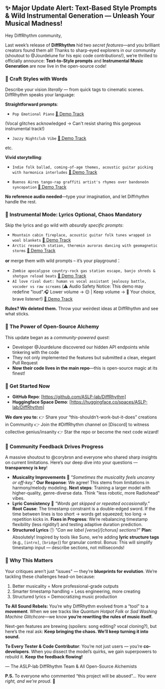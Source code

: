 ## **✨ Major Update Alert: Text-Based Style Prompts & Wild Instrumental Generation — Unleash Your Musical Madness!**

Hey DiffRhythm community,

Last week’s release of **DiffRhythm** hid two *secret features*—and you brilliant creators found them all! Thanks to sharp-eyed explorers in our community (shoutout to @Jourdelune for his epic code contributions!), we’re thrilled to officially announce: **Text-to-Style prompts** and **Instrumental Music Generation** are now live in the open-source code!

### 🎨 Craft Styles with Words

Describe your vision *literally* — from quick tags to cinematic scenes. DiffRhythm speaks your language:

**Straightforward prompts**: 

- `Pop Emotional Piano` [📀 Demo Track](https://aslp-lab.github.io/DiffRhythm.github.io/raw/samples/syn/zhi_yin_ni_tai_mei_pop_emotional.wav)

(Vocal glitches acknowledged → Can't resist sharing this gorgeous instrumental track!)

- `Jazzy Nightclub Vibe` [📀 Demo Track](https://aslp-lab.github.io/DiffRhythm.github.io/raw/samples/syn/Jazzy%20Nightclub%20Vibe.wav)

etc.

**Vivid storytelling**:

- `Indie folk ballad, coming-of-age themes, acoustic guitar picking with harmonica interludes` 
[📀 Demo Track](https://aslp-lab.github.io/DiffRhythm.github.io/raw/samples/syn/%E7%8B%AC%E7%AB%8B%E6%B0%91%E8%B0%A3%E5%8F%99%E4%BA%8B%E6%9B%B2%EF%BC%8C%E6%88%90%E9%95%BF%E9%98%B5%E7%97%9B%E4%B8%BB%E9%A2%98%EF%BC%8C%E6%9C%A8%E5%90%89%E4%BB%96%E5%88%86%E8%A7%A3%E5%92%8C%E5%BC%A6%E6%90%AD%E9%85%8D%E5%8F%A3%E7%90%B4%E9%97%B4%E5%A5%8F(Indie%20folk%20ballad,%20coming-of-age%20themes,%20acoustic%20guitar%20picking%20with%20harmonica%20interludes).wav)

- `Buenos Aires tango-rap graffiti artist's rhymes over bandoneón syncopation` 
[📀 Demo Track](https://aslp-lab.github.io/DiffRhythm.github.io/raw/samples/syn/%E5%B8%83%E5%AE%9C%E8%AF%BA%E6%96%AF%E8%89%BE%E5%88%A9%E6%96%AF%E6%8E%A2%E6%88%88%E8%AF%B4%E5%94%B1%EF%BC%9A%E8%A1%97%E5%A4%B4%E6%B6%82%E9%B8%A6%E8%89%BA%E4%BA%BA%E7%9A%84%E9%9F%B5%E8%84%9A%EF%BC%8C%E7%8F%AD%E5%A4%9A%E9%92%AE%E9%A3%8E%E7%90%B4%E5%88%87%E5%88%86%E8%8A%82%E5%A5%8F(Buenos%20Aires%20tango-rap%20graffiti%20artist's%20rhymes%20over%20bandone%C3%B3n%20syncopation).wav)

**No reference audio needed**—type your imagination, and let Diffrhythm handle the rest.

### 🎻 Instrumental Mode: Lyrics Optional, Chaos Mandatory

Skip the lyrics and go wild with *absurdly specific prompts*:

- `Mountain cabin fireplace, acoustic guitar folk tunes wrapped in wool blankets`
  [📀 Demo Track](https://aslp-lab.github.io/DiffRhythm.github.io/raw/samples/syn/%E5%B1%B1%E6%9E%97%E6%9C%A8%E5%B1%8B%E5%A3%81%E7%82%89%EF%BC%8C%E6%B0%91%E8%B0%A3%E6%9C%A8%E5%90%89%E4%BB%96%E6%97%8B%E5%BE%8B%E8%A3%B9%E7%9D%80%E7%BE%8A%E6%AF%9B%E6%AF%AF%E6%B8%A9%E5%BA%A6(Mountain%20cabin%20fireplace,%20acoustic%20guitar%20folk%20tunes%20wrapped%20in%20wool%20blankets).wav)
- `Arctic research station, theremin auroras dancing with geomagnetic storms`
  [📀 Demo Track](https://aslp-lab.github.io/DiffRhythm.github.io/raw/samples/syn/%E5%8C%97%E6%9E%81%E7%A7%91%E8%80%83%E7%AB%99%EF%BC%8C%E7%89%B9%E9%9B%B7%E9%97%A8%E7%90%B4%E6%9E%81%E5%85%89%E4%B8%8E%E5%9C%B0%E7%A3%81%E6%9A%B4%E5%85%B1%E8%88%9E(Arctic%20research%20station,%20theremin%20auroras%20dancing%20with%20geomagnetic%20storms).wav)

 **or** merge them with wild prompts – it’s your playground：

- `Zombie apocalypse country-rock gas station escape, banjo shreds & shotgun reload beats`
  [📀 Demo Track](https://aslp-lab.github.io/DiffRhythm.github.io/raw/samples/syn/%E4%B8%A7%E5%B0%B8%E6%9C%AB%E6%97%A5%E4%B9%A1%E6%9D%91%E6%91%87%E6%BB%9A%EF%BC%9A%E5%8A%A0%E6%B2%B9%E7%AB%99%E5%A4%A7%E9%80%83%E4%BA%A1%EF%BC%8C%E7%8F%AD%E5%8D%93%E7%90%B4%E9%80%9F%E5%BC%B9%E4%B8%8E%E9%9C%B0%E5%BC%B9%E6%9E%AA%E4%B8%8A%E8%86%9B%E8%8A%82%E5%A5%8F(Zombie%20apocalypse%20country-rock%20gas%20station%20escape,%20banjo%20shreds%20&%20shotgun%20reload%20beats).wav)
- `AI love rival duet: human vs vocal assistant jealousy battle, vocoder vs raw screams`
   (⚠️ Audio Safety Notice: This demo may redefine "loud".🎧 Lower volume → 😌 | Keep volume → 🤯 Your choice, brave listener!)
  [📀 Demo Track](https://aslp-lab.github.io/DiffRhythm.github.io/raw/samples/syn/AI%E6%83%85%E6%95%8C%E4%BA%8C%E9%87%8D%E5%94%B1%EF%BC%9A%E4%BA%BA%E7%B1%BB%E4%B8%8E%E8%AF%AD%E9%9F%B3%E5%8A%A9%E6%89%8B%E7%9A%84%E5%AB%89%E5%A6%92%E5%AF%B9%E5%86%B3%EF%BC%8C%E5%A3%B0%E7%A0%81%E5%99%A8vs%E7%9C%9F%E5%A3%B0%E5%98%B6%E5%90%BC(AI%20love%20rival%20duet%20human%20vs%20vocal%20assistant%20jealousy%20battle,%20vocoder%20vs%20raw%20screams).wav)

**Rules? We deleted them.** Throw your weirdest ideas at DiffRhythm and see what sticks.

### 🌟 The Power of Open-Source Alchemy

This update began as a *community-powered quest*:

- Developer @Jourdelune discovered our hidden API endpoints while tinkering with the code
- They not only implemented the features but submitted a clean, elegant Pull Request
- **Now their code lives in the main repo**—this is open-source magic at its finest!

### 🚀 Get Started Now

- **GitHub Repo**: [https://github.com/ASLP-lab/DiffRhythm] 
- **Huggingface Space Demo**: [https://huggingface.co/spaces/ASLP-lab/DiffRhythm] 

**We dare you to:** 👉 Share your “this-shouldn’t-work-but-it-does” creations in Community 👉 Join the #DiffRhythm channel on [Discord] to witness collective genius/insanity 👉 Star the repo or become the next code wizard!

### 🔧 **Community Feedback Drives Progress**

A massive shoutout to @corybrsn and everyone who shared sharp insights on current limitations. Here’s our deep dive into your questions — **transparency is key**!

- **Musicality Improvements** 🎵 *"Sometimes the musicality feels uncanny or off-key."* **Our Response**: We agree! This stems from limitations in harmony/melody modeling. **Next steps**: Training a larger model with higher-quality, genre-diverse data. Think "less robotic, more Radiohead" vibes.
- **Lyric Consistency** 📝 *"Words get skipped or repeated occasionally."* **Root Cause**: The timestamp constraint is a double-edged sword. If the time between lines is too short → words get squeezed; too long → repetition kicks in. **Fixes in Progress**: We’re rebalancing timestamp flexibility (less rigidity!) and testing adaptive duration prediction.
- **Structured Lyrics** 🕒 *"Can we label [verse]/[chorus] sections?"* **Plan**: Absolutely! Inspired by tools like Suno, we’re adding **lyric structure tags** (e.g., `[intro]`, `[bridge]`) for granular control. Bonus: This will simplify timestamp input — describe sections, not milliseconds!

### 🤖 **Why This Matters**

Your critiques aren’t just "issues" — they’re **blueprints for evolution**. We’re tackling these challenges head-on because:

1. Better musicality = More professional-grade outputs
2. Smarter timestamp handling = Less engineering, more creating
3. Structured lyrics = Democratizing music production

**To All Sound Rebels:** You’re why DiffRhythm evolved from a “tool” to a **movement**. When we see tracks like *Quantum Hotpot Folk* or *Sad Washing Machine Glitchcore*—we know **you’re rewriting the rules of music itself.**

Next-gen features are brewing (spoilers: song editing? vocal cloning?), but here’s the real ask: **Keep bringing the chaos. We’ll keep turning it into sound.**

**To Every Tester & Code Contributor**: You’re not just users — you’re **co-developers**. When you dissect the model’s quirks, we gain superpowers to rebuild it. **Keep the feedback flowing!**

— The ASLP-lab DiffRhythm Team & All Open-Source Alchemists

**P.S.** To everyone who commented “this project will be abused”… *You were right, and we’re proud.* 🚀